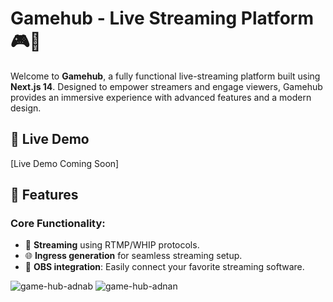# Gamehub - Live Streaming Platform 🎮🚀
Welcome to **Gamehub**, a fully functional live-streaming platform built using **Next.js 14**. Designed to empower streamers and engage viewers, Gamehub provides an immersive experience with advanced features and a modern design.

## 🚀 Live Demo
[Live Demo Coming Soon]


## 📌 Features
### Core Functionality:
- 📡 **Streaming** using RTMP/WHIP protocols.
- 🌐 **Ingress generation** for seamless streaming setup.
- 🔗 **OBS integration**: Easily connect your favorite streaming software.

![game-hub-adnab](https://github.com/user-attachments/assets/57fc8848-8408-4f39-afc2-2950dcd36ec3)
![game-hub-adnan](https://github.com/user-attachments/assets/704f0526-ae84-4612-8234-259f3928bfe3)
